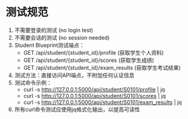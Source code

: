 # 测试规范

1. 不需要登录的测试 (no login test)
2. 不需要会话的测试 (no session needed)
3. Student Blueprint测试端点：
   - GET /api/student/{student_id}/profile (获取学生个人资料)
   - GET /api/student/{student_id}/scores (获取学生成绩)
   - GET /api/student/{student_id}/exam_results (获取学生考试结果)
4. 测试方法：直接访问API端点，不附加任何认证信息
5. 测试命令示例：
   - curl -s http://127.0.0.1:5000/api/student/S0101/profile | jq
   - curl -s http://127.0.0.1:5000/api/student/S0101/scores | jq
   - curl -s http://127.0.0.1:5000/api/student/S0101/exam_results | jq
6. 所有curl命令测试应使用jq格式化输出，以提高可读性